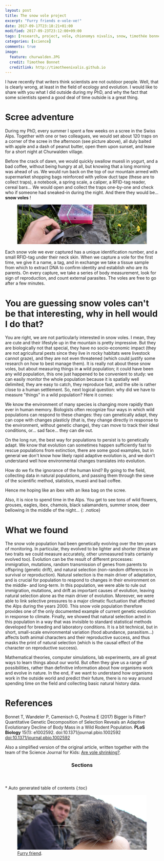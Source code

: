 ```yaml
---
layout: post
title: The snow vole project
excerpt: "Furry friends e-vole-ve!"
date: 2017-09-17T23:18:21+01:00
modified: 2017-09-23T23:12:00+09:00
tags: [research, project, vole, chionomys nivalis, snow, timothée bonnet]
categories: [science]
comments: true
image:
  feature: churwalden.JPG
  credit: Timothee Bonnet
  creditlink: http://timotheenivalis.github.io
---
```

I have recently that writers think scientists are not outdoor people.
Well, that is clearly wrong, at least in the field of ecology and evolution.
I would like to share with you what I did outside during my PhD, and why the fact that some scientists spend a good deal of time outside is a great thing.

# Scree adventure

During my PhD, every summer I spent a few weeks on a scree in the Swiss Alps.
Together with one or two colleagues, we would set about 120 traps on a corner of the scree in the afternoon (see picture above), all duly baited with apple and a dash of peanut butter, open them upon sunset, and leave for a short night at Churwalden village.

Before the crack of dawn, we would quickly swallow muesli in yogurt, and a bad coffee, without being hungry at all, but knowing that a long morning was ahead of us. We would run back on the top of our mountain armed with supermarket shopping bags reinforced with yellow duct tape (these are to collect traps), a notebook, a spring scale, a caliper, a RFID-tag reader, cereal bars... We would open and collect the traps one-by-one and check who if someone had sneaked-in during the night. And there they would be... **snow voles** !

<figure>
  <img src="/images/capturevole.jpg">
</figure>

Each snow vole we ever captured has a unique identification number, and a small RFID-tag under their neck skin. When we capture a vole for the first time, we give it a name, a tag, and in exchange we take a tissue sample from which to extract DNA to confirm identity and establish who are its parents.
On every capture, we take a series of body measurement, look for sign of reproduction, and count external parasites. The voles are free to go after a few minutes.

# You are guessing snow voles can't be that interesting, why in hell would I do that?

You are right, we are not particularly interested in snow voles. I mean, they are cute and their lifestyle up in the mountain is pretty impressive. But they are biologically not that special, they have no socio-economic impact (they are not agricultural pests since they live in rocky habitats were livestock cannot graze), and they are not even threatened (which could justify some research on how to best manage them). It is really not about these snow voles, but about measuring things in **a** wild population; it could have been any wild population, this one just happened to be convenient to study: we can easily monitor the whole population because it is spatially well delimited, they are easy to catch, they reproduce fast, and the site is rather close to a human settlement.
So, next logical question: why did we have to measure "things" in a wild population? Here it comes:

We know the environment of many species is changing more rapidly than ever in human memory. Biologists often recognize four ways in which wild populations can respond to these changes: they can genetically adapt, they can cope with changes plasticly (that is, they change directly in response to the environment, without genetic change), they can move to track their ideal conditions, or... sad face... they can die out.

On the long run, the best way for populations to persist is to genetically adapt. We know that evolution can sometimes happen sufficiently fast to rescue populations from extinction, there are some good examples, but in general we don't know how likely rapid adaptive evolution is, and we don't understand well how environmental changes translates into evolution.

How do we fix the ignorance of the human kind?
By going to the field, collecting data in natural populations, and passing them through the sieve of the scientific method, statistics, muesli and bad coffee.

Hence me hoping like an ibex with an Ikea bag on the scree.

Also, it is nice to spend time in the Alps. You get to see tons of wild flowers, grouses, eagles, ibex, chamois, black salamanders, summer snow, deer bellowing in the middle of the night...
{: .notice}

# What we found

The snow vole population had been genetically evolving over the ten years of monitoring. In particular, they evolved to be lighter and shorter (these are two traits we could measure accurately, other unmeasured traits certainly evolved too). Evolution can be the result of different processes: immigration, mutations, random transmission of genes from parents to offspring (genetic drift), and natural selection (non-random differences in survival or reproduction). Natural selection is the main driver of adaptation, and is crucial for population to respond to changes in their environment on the middle- and long-term. In this population, we were able to rule out immigration, mutations, and drift as important causes of evolution, leaving natural selection alone as the main driver of evolution. Moreover, we were able to link selective pressures to a major climatic fluctuation that affected the Alps during the years 2000.
This snow vole population therefore provides one of the only documented example of current genetic evolution in response to climate.
Finally, we showed that natural selection acted in this population in a way that was invisible to standard statistical methods developed for breeding and laboratory conditions. It is a bit technical, but in short, small-scale environmental variation (food abundance, parasitism...) affects both animal characters and their reproductive success, and thus masks the print of natural selection (which is the causal effect of the character on reproductive success).

Mathematical theories, computer simulations, lab experiments, are all great ways to learn things about our world. But often they give us a range of possibilities, rather than definitive information about how organisms work and evolve in nature. In the end, if we want to understand how organisms work in the outside world and predict their future, there is no way around spending time on the field and collecting basic natural history data.

# References

Bonnet T, Wandeler P, Camenisch G, Postma E (2017) Bigger Is Fitter? Quantitative Genetic Decomposition of Selection Reveals an Adaptive Evolutionary Decline of Body Mass in a Wild Rodent Population. **PLoS Biology** 15(1): e1002592. doi:10.1371/journal.pbio.1002592
[doi:10.1371/journal.pbio.1002592](http://journals.plos.org/plosbiology/article?id=10.1371/journal.pbio.1002592)

Also a simplified version of the original article, written together with the team of the Science Journal for Kids: [Are vole shrinking?](http://www.sciencejournalforkids.org/science-articles/evolution-in-action-are-voles-shrinking).


<section id="table-of-contents" class="toc">
  <header>
    <h3>Sections</h3>
  </header>
<div id="drawer" markdown="1">
*  Auto generated table of contents
{:toc}
</div>
</section><!-- /#table-of-contents -->

<figure>
	<a href=""><img src="/images/mesnovole.JPG"></a>
	<figcaption><a href="" title="Furry friend, a.k.a. snow vole (and me in the background)">Furry friend</a>.</figcaption>
</figure>
